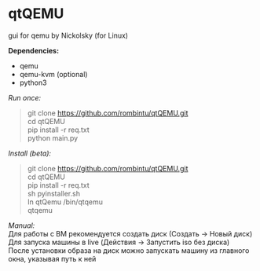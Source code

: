 # qtQEMU
gui for qemu by Nickolsky (for Linux)

**Dependencies:**
- qemu
- qemu-kvm (optional)
- python3

*Run once:*
> git clone https://github.com/rombintu/qtQEMU.git  
> cd qtQEMU  
> pip install -r req.txt  
> python main.py  

*Install (beta):*
> git clone https://github.com/rombintu/qtQEMU.git  
> cd qtQEMU  
> pip install -r req.txt  
> sh pyinstaller.sh  
> ln qtQemu /bin/qtqemu  
> qtqemu  

*Manual:*  
Для работы с ВМ рекомендуется создать диск (Создать -> Новый диск)  
Для запуска машины в live (Действия -> Запустить iso без диска)  
После установки образа на диск можно запускать машину из главного окна, указывая путь к ней  
